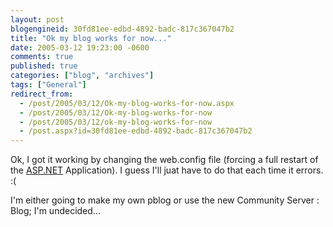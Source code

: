 ```yaml
---
layout: post
blogengineid: 30fd81ee-edbd-4892-badc-817c367047b2
title: "Ok my blog works for now..."
date: 2005-03-12 19:23:00 -0600
comments: true
published: true
categories: ["blog", "archives"]
tags: ["General"]
redirect_from: 
  - /post/2005/03/12/Ok-my-blog-works-for-now.aspx
  - /post/2005/03/12/Ok-my-blog-works-for-now
  - /post/2005/03/12/ok-my-blog-works-for-now
  - /post.aspx?id=30fd81ee-edbd-4892-badc-817c367047b2
---
```


Ok, I got it working by changing the web.config file (forcing a full restart of the <a title="ASP.NET" href="http://asp.net" target="_blank">ASP.NET</a> Application). I guess I'll juat have to do that each time it errors. :(

I'm either going to make my own pblog or use the new Community Server : Blog; I'm undecided...
